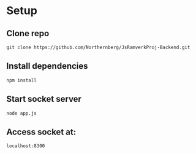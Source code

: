 # Setup

## Clone repo
`git clone https://github.com/Northernberg/JsRamverkProj-Backend.git`
## Install dependencies
`npm install`
## Start socket server
`node app.js`

## Access socket at:
`localhost:8300`
